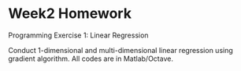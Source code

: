 # Week2 Homework
Programming Exercise 1: Linear Regression

Conduct 1-dimensional and multi-dimensional linear regression using gradient algorithm.
All codes are in Matlab/Octave.
